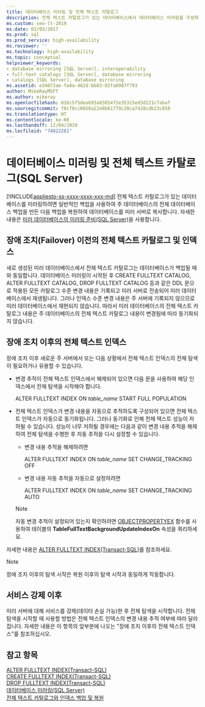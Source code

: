 ```yaml
---
title: 데이터베이스 미러링 및 전체 텍스트 카탈로그
description: 전체 텍스트 카탈로그가 있는 데이터베이스에서 데이터베이스 미러링을 구성하는 방법에 대해 설명합니다.
ms.custom: seo-lt-2019
ms.date: 03/03/2017
ms.prod: sql
ms.prod_service: high-availability
ms.reviewer: ''
ms.technology: high-availability
ms.topic: conceptual
helpviewer_keywords:
- database mirroring [SQL Server], interoperability
- full-text catalogs [SQL Server], database mirroring
- catalogs [SQL Server], database mirroring
ms.assetid: e34072ae-fe8a-462d-bb03-02fa0987f793
author: MikeRayMSFT
ms.author: mikeray
ms.openlocfilehash: 816c5f5dea693a03054f2e35315ed3d121c7abaf
ms.sourcegitcommit: f8cf8cc6650a22e0b61779c20ca7428cdb23c850
ms.translationtype: HT
ms.contentlocale: ko-KR
ms.lasthandoff: 12/04/2019
ms.locfileid: "74822281"
---
```

# <a name="database-mirroring-and-full-text-catalogs-sql-server"></a>데이터베이스 미러링 및 전체 텍스트 카탈로그(SQL Server)
[!INCLUDE[appliesto-ss-xxxx-xxxx-xxx-md](../../includes/appliesto-ss-xxxx-xxxx-xxx-md.md)]
  전체 텍스트 카탈로그가 있는 데이터베이스를 미러링하려면 일반적인 백업을 사용하여 주 데이터베이스의 전체 데이터베이스 백업을 만든 다음 백업을 복원하여 데이터베이스를 미러 서버로 복사합니다. 자세한 내용은 [미러 데이터베이스의 미러링 준비&#40;SQL Server&#41;](../../database-engine/database-mirroring/prepare-a-mirror-database-for-mirroring-sql-server.md)을 사용합니다.  
  
## <a name="full-text-catalog-and-indexes-before-failover"></a>장애 조치(Failover) 이전의 전체 텍스트 카탈로그 및 인덱스  
 새로 생성된 미러 데이터베이스에서 전체 텍스트 카탈로그는 데이터베이스가 백업될 때와 동일합니다. 데이터베이스 미러링이 시작된 후 CREATE FULLTEXT CATALOG, ALTER FULLTEXT CATALOG, DROP FULLTEXT CATALOG 등과 같은 DDL 문으로 적용된 모든 카탈로그 수준 변경 내용은 기록되고 미러 서버로 전송되어 미러 데이터베이스에서 재생됩니다. 그러나 인덱스 수준 변경 내용은 주 서버에 기록되지 않으므로 미러 데이터베이스에서 재현되지 않습니다. 따라서 미러 데이터베이스의 전체 텍스트 카탈로그 내용은 주 데이터베이스의 전체 텍스트 카탈로그 내용이 변경됨에 따라 동기화되지 않습니다.  
  
## <a name="full-text-indexes-after-failover"></a>장애 조치 이후의 전체 텍스트 인덱스  
 장애 조치 이후 새로운 주 서버에서 또는 다음 상황에서 전체 텍스트 인덱스의 전체 탐색이 필요하거나 유용할 수 있습니다.  
  
-   변경 추적이 전체 텍스트 인덱스에서 해제되어 있으면 다음 문을 사용하여 해당 인덱스에서 전체 탐색을 시작해야 합니다.  
  
     ALTER FULLTEXT INDEX ON *table_name* START FULL POPULATION  
  
-   전체 텍스트 인덱스가 변경 내용을 자동으로 추적하도록 구성되어 있으면 전체 텍스트 인덱스가 자동으로 동기화됩니다. 그러나 동기화로 인해 전체 텍스트 성능이 저하될 수 있습니다. 성능이 너무 저하될 경우에는 다음과 같이 변경 내용 추적을 해제하여 전체 탐색을 수행한 후 자동 추적을 다시 설정할 수 있습니다.  
  
    -   변경 내용 추적을 해제하려면  
  
         ALTER FULLTEXT INDEX ON *table_name* SET CHANGE_TRACKING OFF  
  
    -   변경 내용 자동 추적을 자동으로 설정하려면  
  
         ALTER FULLTEXT INDEX ON *table_name* SET CHANGE_TRACKING AUTO  
  
    > [!NOTE]  
    >  자동 변경 추적이 설정되어 있는지 확인하려면 [OBJECTPROPERTYEX](../../t-sql/functions/objectpropertyex-transact-sql.md) 함수를 사용하여 테이블의 **TableFullTextBackgroundUpdateIndexOn** 속성을 쿼리하세요.  
  
 자세한 내용은 [ALTER FULLTEXT INDEX&#40;Transact-SQL&#41;](../../t-sql/statements/alter-fulltext-index-transact-sql.md)를 참조하세요.  
  
> [!NOTE]  
>  장애 조치 이후의 탐색 시작은 복원 이후의 탐색 시작과 동일하게 작동합니다.  
  
## <a name="after-forcing-service"></a>서비스 강제 이후  
 미러 서버에 대해 서비스를 강제(데이터 손실 가능)한 후 전체 탐색을 시작합니다. 전체 탐색을 시작할 때 사용할 방법은 전체 텍스트 인덱스의 변경 내용 추적 여부에 따라 달라집니다. 자세한 내용은 이 항목의 앞부분에 나오는 "장애 조치 이후의 전체 텍스트 인덱스"를 참조하십시오.  
  
## <a name="see-also"></a>참고 항목  
 [ALTER FULLTEXT INDEX&#40;Transact-SQL&#41;](../../t-sql/statements/alter-fulltext-index-transact-sql.md)   
 [CREATE FULLTEXT INDEX&#40;Transact-SQL&#41;](../../t-sql/statements/create-fulltext-index-transact-sql.md)   
 [DROP FULLTEXT INDEX&#40;Transact-SQL&#41;](../../t-sql/statements/drop-fulltext-index-transact-sql.md)   
 [데이터베이스 미러링&#40;SQL Server&#41;](../../database-engine/database-mirroring/database-mirroring-sql-server.md)   
 [전체 텍스트 카탈로그와 인덱스 백업 및 복원](../../relational-databases/search/back-up-and-restore-full-text-catalogs-and-indexes.md)  
  
  
